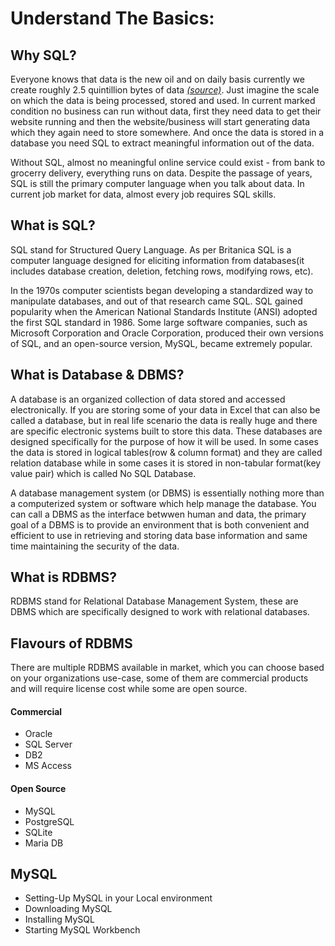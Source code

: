 # Understand The Basics:
## Why SQL?

Everyone knows that data is the new oil and on daily basis currently we create roughly 2.5 quintillion bytes of data [*(source)*](https://seedscientific.com/how-much-data-is-created-every-day/#:~:text=Every%20day%2C%20we%20create%20roughly%202.5%20quintillion%20bytes%20of%20data.). Just imagine the scale on which the data is being processed, stored and used. In current marked condition no business can run without data, first they need data to get their website running and then the website/business will start generating data which they again need to store somewhere. And once the data is stored in a database you need SQL to extract meaningful information out of the data.

Without SQL, almost no meaningful online service could exist - from bank to grocerry delivery, everything runs on data. Despite the passage of years, SQL is still the primary computer language when you talk about data. In current job market for data, almost every job requires SQL skills.


## What is SQL?

SQL stand for Structured Query Language. As per Britanica SQL is a computer language designed for eliciting information from databases(it includes database creation, deletion, fetching rows, modifying rows, etc).

In the 1970s computer scientists began developing a standardized way to manipulate databases, and out of that research came SQL. SQL gained popularity when the American National Standards Institute (ANSI) adopted the first SQL standard in 1986. Some large software companies, such as Microsoft Corporation and Oracle Corporation, produced their own versions of SQL, and an open-source version, MySQL, became extremely popular.

## What is Database & DBMS?

A database is an organized collection of data stored and accessed electronically. If you are storing some of your data in Excel that can also be called a database, but in real life scenario the data is really huge and there are specific electronic systems built to store this data. These databases are designed specifically for the purpose of how it will be used. In some cases the data is stored in logical tables(row & column format) and they are called relation database while in some cases it is stored in non-tabular format(key value pair) which is called No SQL Database.

A database management system (or DBMS) is essentially nothing more than a computerized system or software which help manage the database. You can call a DBMS as the interface betwwen human and data, the primary goal of a DBMS is to provide an environment that is both convenient and efficient to use in retrieving and storing data base information and same time maintaining the security of the data.

## What is RDBMS?

RDBMS stand for Relational Database Management System, these are DBMS which are specifically designed to work with relational databases.

## Flavours of RDBMS

There are multiple RDBMS available in market, which you can choose based on your organizations use-case, some of them are commercial products and will require license cost while some are open source.
#### Commercial
  - Oracle 
  - SQL Server
  - DB2
  - MS Access

#### Open Source
  - MySQL
  - PostgreSQL
  - SQLite
  - Maria DB


## MySQL
- Setting-Up MySQL in your Local environment
- Downloading MySQL
- Installing MySQL
- Starting MySQL Workbench
